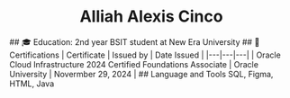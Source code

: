 <h1 align="center">Alliah Alexis Cinco</h1>
## 🎓 Education: 2nd year BSIT student at New Era University
## 📃 Certifications
| Certificate | Issued by | Date Issued |
|---|---|---|
| Oracle Cloud Infrastructure 2024 Certified Foundations Associate | Oracle University | Novermber 29, 2024 |                                                                         
## Language and Tools
SQL, Figma, HTML, Java

